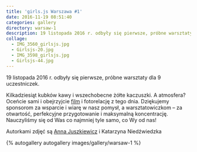 ```yaml
---
title: 'girls.js Warszawa #1'
date: 2016-11-19 08:51:40
categories: gallery
directory: warsaw-1
description: 19 listopada 2016 r. odbyły się pierwsze, próbne warsztaty dla 9 uczestniczek.
collage:
  - IMG_3560_girlsjs.jpg
  - Girlsjs-20.jpg
  - IMG_3598_girlsjs.jpg
  - Girlsjs-44.jpg
---
```


19 listopada 2016 r. odbyły się pierwsze, próbne warsztaty dla 9 uczestniczek.

Kilkadziesiąt kubków kawy i wszechobecne żółte kaczuszki. A atmosfera? Oceńcie sami i obejrzyjcie [film](https://vimeo.com/196253981) i fotorelację z tego dnia. Dziękujemy sponsorom za wsparcie i wiarę w nasz pomysł, a warsztatowiczkom – za otwartość, perfekcyjne przygotowanie i maksymalną koncentrację. Nauczyliśmy się od Was co najmniej tyle samo, co Wy od nas!

Autorkami zdjęć są [Anna Juszkiewicz](https://www.facebook.com/Anna-Juszkiewicz-Fotografia-1634745429870281/) i  Katarzyna Niedźwiedzka

{% autogallery autogallery images/gallery/warsaw-1 %}
